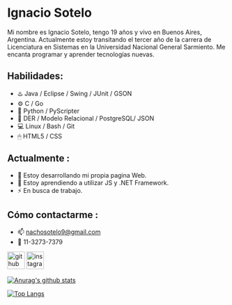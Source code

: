 # Ignacio Sotelo

Mi nombre es Ignacio Sotelo, tengo 19 años y vivo en Buenos Aires, Argentina.  Actualmente estoy transitando el tercer año de la carrera de Licenciatura en Sistemas en la Universidad Nacional General Sarmiento.  Me encanta programar y aprender tecnologías nuevas.

## Habilidades: 

* ♨️ Java / Eclipse / Swing / JUnit / GSON
* ⚙ C / Go
* 🐍 Python / PyScripter
* 💾 DER / Modelo Relacional / PostgreSQL/ JSON 
* 💻 Linux / Bash / Git
* 🖱 HTML5 / CSS

## Actualmente :

- 🔭 Estoy desarrollando mi propia pagina Web.  
- 🌱 Estoy aprendiendo a utilizar JS y .NET Framework. 
- ⚡ En busca de trabajo. 

## Cómo contactarme : 

- 📫 nachosotelo9@gmail.com 
- 📱 11-3273-7379


[<img src='https://cdn.jsdelivr.net/npm/simple-icons@3.0.1/icons/github.svg' alt='github' height='40'>](https://github.com/Ignacionahuelsotelo)  [<img src='https://cdn.jsdelivr.net/npm/simple-icons@3.0.1/icons/instagram.svg' alt='instagram' height='40'>](https://www.instagram.com/nacho_sotelo01/)

  

[![Anurag's github stats](https://github-readme-stats.vercel.app/api?username=Ignacionahuelsotelo)](https://github.com/Ignacionahuelsotelo/github-readme-stats)

[![Top Langs](https://github-readme-stats.vercel.app/api/top-langs/?username=Ignacionahuelsotelo&layout=compact)](https://github.com/Ignacionahuelsotelo/github-readme-stats)





